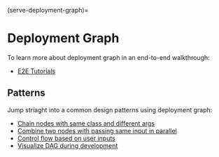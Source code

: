 (serve-deployment-graph)=

# Deployment Graph

To learn more about deployment graph in an end-to-end walkthrough:

- [E2E Tutorials](./deployment-graph/deployment-graph-e2e-tutorial.md)

## Patterns

Jump striaght into a common design patterns using deployment graph:

- [Chain nodes with same class and different args](deployment-graph/chain_nodes_same_class_different_args.md)
- [Combine two nodes with passing same input in parallel](deployment-graph/combine_two_nodes_with_passing_input_parallel.md)
- [Control flow based on user inputs](deployment-graph/control_flow_based_on_user_inputs.md)
- [Visualize DAG during development](deployment-graph/visualize_dag_during_development.md)

